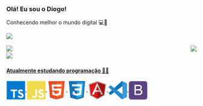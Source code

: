 ### Olá! Eu sou o Diogo!

Conhecendo melhor o mundo digital 💻📱

 <a href="https://www.linkedin.com/in/diogo-laureano" target="_blank"><img src="https://img.shields.io/badge/-LinkedIn-%230077B5?style=for-the-badge&logo=linkedin&logoColor=white" target="_blank"></a> 

<div>
  <a href="https://github.com/diogolaureano">
  <img height="150em" src="https://github-readme-stats.vercel.app/api?username=diogolaureano&show_icons=true&theme=highcontrast&include_all_commits=true&count_private=true"/>
  <img align="right" height="310em" src="https://media.giphy.com/media/fwbZnTftCXVocKzfxR/giphy.gif"/><br/>
  <img height="150em" src="https://github-readme-stats.vercel.app/api/top-langs/?username=diogolaureano&layout=compact&langs_count=7&theme=highcontrast"/>
</div>
 
#### Atualmente estudando programação 👨‍💻
 <div style="display: inline_block">
  <img align="center" alt="Ts" height="50" width="50" src="https://raw.githubusercontent.com/devicons/devicon/master/icons/typescript/typescript-plain.svg"> 
  <img align="center" alt="Js" height="50" width="50" src="https://raw.githubusercontent.com/devicons/devicon/master/icons/javascript/javascript-plain.svg">  
  <img align="center" alt="HTML" height="50" width="50" src="https://raw.githubusercontent.com/devicons/devicon/master/icons/html5/html5-original.svg">
  <img align="center" alt="CSS" height="50" width="50" src="https://raw.githubusercontent.com/devicons/devicon/master/icons/css3/css3-original.svg">
  <img align="center" alt="Angular" height"50" width="50" src=https://github.com/devicons/devicon/blob/master/icons/angularjs/angularjs-original.svg> 
  <img align="center" alt="VsCode" height"50" width="50" &nbsp src=https://github.com/devicons/devicon/blob/master/icons/vscode/vscode-original.svg>
  <img align="center" alt="Boostrap" height"50" width="50" src=https://github.com/devicons/devicon/blob/master/icons/bootstrap/bootstrap-plain.svg>  
</div>

  
 

<!--
- 🔭 I’m currently working on ...
- 🌱 I’m currently learning ...
- 👯 I’m looking to collaborate on ...
- 🤔 I’m looking for help with ...
- 💬 Ask me about ...
- 📫 How to reach me: ...
- 😄 Pronouns: ...
- ⚡ Fun fact: ...
-->
